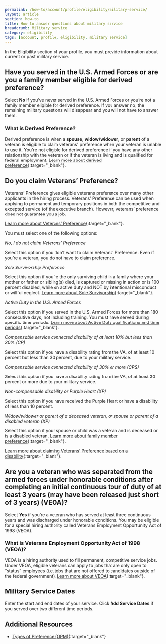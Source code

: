 ```yaml
---
permalink: /how-to/account/profile/eligibility/military-service/
layout: article
section: how-to
title: How to answer questions about military service
breadcrumb: Military service
category: eligibility
tags: [account, profile, eligibility, military service]
---
```


In the Eligibility section of your profile, you must provide information about current or past military service.

## Have you served in the U.S. Armed Forces or are you a family member eligible for derived preference?

Select **No** if you’ve never served in the U.S. Armed Forces or you’re not a family member eligible for [derived preference](#what-is-derived-preference). If you answer no, the remaining military questions will disappear and you will not have to answer them.

### What is Derived Preference?

Derived preference is when a **spouse**, **widow/widower**, or **parent** of a veteran is eligible to claim veterans' preference when your veteran is unable to use it. You're not eligible for derived preference if you have any other relationship with the veteran or if the veteran is living and is qualified for federal employment.  [Learn more about derived preference](https://fedshirevets.gov/job/familypref/index.aspx){:target="_blank"}.

## Do you claim Veterans’ Preference?

Veterans’ Preference gives eligible veterans preference over many other applicants in the hiring process. Veterans’ Preference can be used when applying to permanent and temporary positions in both the competitive and excepted service (of the executive branch). However, veterans’ preference does not guarantee you a job.

[Learn more about Veterans’ Preference](https://www.fedshirevets.gov/veteranemployees/veteranspreference/index.aspx){:target="_blank"}.

You must select one of the following options:

_No, I do not claim Veterans’ Preference_

Select this option if you don’t want to claim Veterans’ Preference.  Even if you’re a veteran, you do not have to claim preference.

_Sole Survivorship Preference_

Select this option if you’re the only surviving child in a family where your mother or father or sibling(s) died, is captured or missing in action or is 100 percent disabled, while on active duty and NOT by intentional misconduct or willful neglect.  [Learn more about Sole Survivorship](https://fedshirevets.gov/job/vetpref/index.aspx){:target="_blank"}.

_Active Duty in the U.S. Armed Forces_

Select this option if you served in the U.S. Armed Forces for more than 180 consecutive days, not including training. You must have served during specific time periods. [Learn more about Active Duty qualifications and time periods](https://www.fedshirevets.gov/job/vetpref/index.aspx#5point){:target="_blank"}.

_Compensable service connected disability of at least 10% but less than 30% (CP)_

Select this option if you have a disability rating from the VA, of at least 10 percent but less than 30 percent, due to your military service.

_Compensable service connected disability of 30% or more (CPS)_

Select this option if you have a disability rating from the VA, of at least 30 percent or more due to your military service.

_Non-compensable disability or Purple Heart (XP)_

Select this option if you have received the Purple Heart or have a disability of less than 10 percent.

_Widow/widower or parent of a deceased veteran, or spouse or parent of a disabled veteran (XP)_

Select this option if your spouse or child was a veteran and is deceased or is a disabled veteran. [Learn more about family member preference](https://www.fedshirevets.gov/job/familypref/index.aspx){:target="_blank"}.

[Learn more about claiming Veterans’ Preference based on a disability](https://www.fedshirevets.gov/job/vetpref/index.aspx#10point){:target="_blank"}.

## Are you a veteran who was separated from the armed forces under honorable conditions after completing an initial continuous tour of duty of at least 3 years (may have been released just short of 3 years) (VEOA)?

Select **Yes** if you’re a veteran who has served at least three continuous years and was discharged under honorable conditions. You may be eligible for a special hiring authority called Veterans Employment Opportunity Act of 1998 (VEOA).

### What is Veterans Employment Opportunity Act of 1998 (VEOA)?

VEOA is a hiring authority used to fill permanent, competitive service jobs. Under VEOA, eligible veterans can apply to jobs that are only open to “status” employees (i.e. jobs that are not offered to candidates outside of the federal government). [Learn more about VEOA](https://fedshirevets.gov/job/shav/index.aspx){:target="_blank"}.

## Military Service Dates

Enter the start and end dates of your service. Click **Add Service Dates** if you served over two different time periods.


## Additional Resources

* [Types of Preference (OPM)](https://www.opm.gov/policy-data-oversight/veterans-employment-initiative/vet-guide/#2Types){:target="_blank"}
